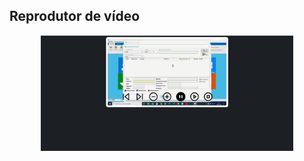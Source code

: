 ## Reprodutor de vídeo

<p align="center">
  <img alt="letmeask" src="Screenshot_11.png" width="80%">
</p>
